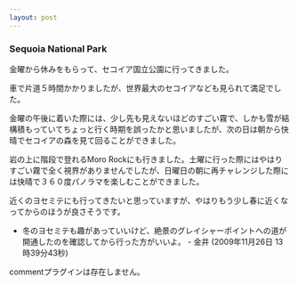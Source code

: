 ```yaml
---
layout: post
---
```

<h3>Sequoia National Park</h3>
<p>金曜から休みをもらって、セコイア国立公園に行ってきました。</p>
<p>車で片道５時間かかりましたが、世界最大のセコイアなども見られて満足でした。</p>
<p>金曜の午後に着いた際には、少し先も見えないほどのすごい霧で、しかも雪が結構積もっていてちょっと行く時期を誤ったかと思いましたが、次の日は朝から快晴でセコイアの森を見て回ることができました。</p>
<p>岩の上に階段で登れるMoro Rockにも行きました。土曜に行った際にはやはりすごい霧で全く視界がありませんでしたが、日曜日の朝に再チャレンジした際には快晴で３６０度パノラマを楽しむことができました。</p>
<p>近くのヨセミテにも行ってきたいと思っていますが、やはりもう少し春に近くなってからのほうが良さそうです。</p>
<ul>
<li>冬のヨセミテも趣があっていいけど、絶景のグレイシャーポイントへの道が開通したのを確認してから行った方がいいよ。 - 金井 (2009年11月26日 13時39分43秒)</li>
</ul>
<p><span class="error">commentプラグインは存在しません。</span> </p>
